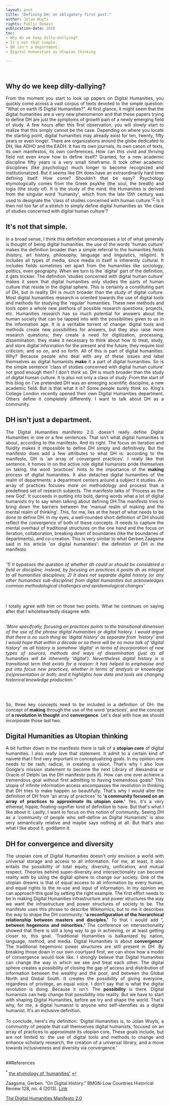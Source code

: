 ```yaml
---
layout: post
title: "Defining DH: an obligatory first post."
author: Jolan Wuyts
rights: Public Domain
publication-date: 2016
toc:
- Why do we keep dilly-dallying?
- It's not that simple.
- DH isn't a department.
- Digital Humanities as Utopian thinking

---
```

<br/>

## Why do we keep dilly-dallying?
<div style="text-align:justify;">
From the moment you start to look up papers on Digital Humanities, you quickly come across a vast corpus of texts devoted to the simple question: "What on earth IS Digital Humanities?". At first glance, it might seem that the digital humanities are a very new phenomenon and that these papers trying to define DH are just the symptoms of growth pain of a newly emerging field of study. A few hours after this first observation, you will slowly start to realize that this simply cannot be the case. Depending on where you locate the starting point, digital humanities may already exist for ten, twenty, fifty years or even longer. There are organizations around the globe dedicated to DH, like ADHO and the EADH. It has its own journals, its own canon of texts, its own manifestos, its own conferences. How can this vivid and thriving field not even know how to define itself? Granted, for a new academic discipline fifty years is a very small timeframe. It took other academic disciplines (like psychology) much longer to become recognized and institutionalized. But it seems like DH does have an extraordinarily hard time defining itself. How come? Shouldn't that be easy? Psychology etymologically comes from the Greek psykhe (the soul, the breath) and logia (the study of). It is the study of the mind. the Humanities is derived from the singular word 'humanity', which from the late 15th century was used to designate the 'class of studies concerned with human culture.'<sup><a href="#fn1" id="ref1">\*</a></sup>  Is it then not too far of a stretch to simply define digital humanities as 'the class of studies concerned with digital human culture'?
</div>

## It's not that simple.
<div style="text-align:justify;">
In a broad sense, I think this definition encompasses a lot of what generally is thought of being digital humanities. the use of the words 'human culture' makes the definition broader than a simple referral to the humanities fields (history, art history, philosophy, language and linguistics, religion). It includes all types of media, since media in itself is inherently cultural. It includes fields sometimes set apart from the humanities like sociology, politics, even geography. When we turn to the 'digital' part of the definition, it gets trickier. The definition 'studies concerned with digital human culture' makes it seem that digital humanities only studies the parts of human culture that reside in the digital sphere. This is certainly a constituting part of DH, but in reality DH is much broader than the study of digital culture. Most digital humanities research is oriented towards the use of digital tools and methods for studying the 'regular' humanities. These new methods and tools open a whole new plethora of possible research questions, projects, etc. Humanities research has so much potential for answers about the human society that can be tapped into with the possibilities given to us in the information age. It is a veritable torrent of change: digital tools and methods create new possibilities for answers, but they also raise more research questions; they create a need for digitization, processing, dissemination; they make it necessary to think about how to treat, study, and store digital information for the present and the future; they require tool criticism; and so on, and so forth. All of this is part of digital humanities. Why? Because people who deal with any of these issues and label themselves as digital humanists <b>make</b> it a part of digital humanities. So is the simple sentence 'class of studies concerned with digital human culture' not good enough then? I don't think so. DH is much broader than the study of digital human culture. It is also not only a class of study. From the start of this blog on I've pretended DH was an emerging scientific discipline, a new academic field. But is that what it is? Some people surely think so. King's College London recently opened their own Digital Humanities department. Others define it completely differently. I want to talk about DH as a community.
</div>

## DH isn't just a department.
<div style="text-align:justify;">
The Digital Humanities manifesto 2.0. doesn't really define Digital Humanities in one or a few sentences. That isn't what digital humanities is about, according to the manifesto. And its right. The focus on iteration and fluidity makes it impossible to define DH simply and definitively. But the manifesto does add a few attributes to what DH is: according to the manifesto, DH is 'an array of convergent practices'. I really like that sentence. it homes in on the active role digital humanists pride themselves on taking. the word 'practices' hints to the importance of the <b>making</b> process of digital humanities. It also detaches digital humanities of the realm of departments: a department centers around a subject it studies. An array of practices focuses more on methodology and process than a predefined set of research subjects. The manifesto talks of 'Process as the new God'. It succeeds in putting into bold, daring words what a lot of digital humanists try to say when talking about defining DH.The manifesto tries to bring down the barriers between the 'manual realm of making and the mental realm of thinking'. This, for me, lies at the heart of what needs to be done to define DH. In my eyes, a well-rounded short definition of DH should reflect the convergence of both of these concepts. It needs to capture the mental overhaul of traditional structures on the one hand and the focus on iteration, collaboration, breaking down of boundaries (like the boundaries of departments), and co-creation. This is very similar to what Gerben Zaagsma said in his article 'on digital humanities': the definition of DH in the manifesto

<br/>

<br/>

<i>'1) It bypasses the question of whether dh could or should be considered a field or discipline; instead, by focusing on practices it posits dh as integral to all humanities disciplines; 2) It does not separate digital history (or any other humanities sub-discipline) from digital humanities but acknowledges common methodological challenges and epistemological changes'</i>

<br/>

<br/>
I totally agree with him on those two points. What he continues on saying after that I wholeheartedly disagree with:

<br/>

<br/>

<i>'More specifcally, focusing on practices points to the transitional dimension of the use of the phrase digital humanities or digital history. I would argue that there is no such thing as ‘digital history’ as separate from ‘history’ and I would hope that within a decade or so there will be no more talk of ‘digital history’ as all history is somehow ‘digital’ in terms of incorporation of new types of sources, methods and ways of dissemination (just as all humanities will be inherently ‘digital’). Nevertheless digital history is a transitional term that exists for a reason: it has helped to emphasise and put into focus new practices, whether in terms of analysis or knowledge (re)presentation or both; and it highlights how data and tools are changing historical knowledge production.''</i>

<br/>

<br/>

So, three key concepts need to be included in a definition of DH: the concept of <b>making</b> through the use of the word 'practices', and the concept of <b>a revolution in thought</b> and <b>convergence</b>. Let's deal with how we should incorporate those last two.
</div>


## Digital Humanities as Utopian thinking
<div style="text-align:justify;">
A bit further down in the manifesto there is talk of a <b>utopian core</b> of digital humanities. I also really love that statement. It admit to a certain kind of naiveté that I find very important in conceptualizing goals. In my opinion one needs to be rash, radical, in creating a vision. That's why I also love Google's mission statement to become the next Library of Alexandria or Oracle of Delphi (as the DH manifesto puts it). How can one ever achieve a tremendous goal without first admitting to having tremendous goals? This utopia of infinite information access encompasses the revolution in thinking that DH tries to make happen so beautifully. That's why I would alter the definition of DH from 'an array of practices' to <b>'a community focused on an array of practices to approximate its utopian core.'</b> Yes, it's a very ethereal, hippie, floating-signifier kind of definition to have. But that's what I like about it. Lastly, I want to focus on this notion of community. Seeing DH as a 'community of people who self-define as Digital Humanists' is also very semantically relative and maybe says nothing at all. But that's also what I like about it, goddamn it.
</div>

## DH for convergence and diversity
<div style="text-align:justify;">
The utopian core of Digital Humanities doesn't only envision a world with universal storage and access to all information. For me, at least, it also entails the possibility of total equity, diversity, unification, and mutual respect. Theories behind super-diversity and intersectionality can become reality with by using the digital sphere to change our society. One of the utopian dreams is that of equal access to all information by every human, and equal rights to the re-use and input of information.
In my opinion we can approach this goal by setting the right example. The first effort needs to be in making Digital Humanities infrastructure and power structures the way we want the infrastructure and power structures of society to be. The manifesto uses this phrase to describe Wikinomics, but to me it describes the way to shape the DH community: <b>'a reconfiguration of the hierarchical relationship between masters and disciples.'</b> To that I would add <b>', between hegemons and minorities.'</b> The conference on intersectionality showed that there is still a long way to go in achieving, or at least getting closer to, this goal. 'Traditional Humanities is balkanized by nation, language, method, and media. Digital Humanities is about <b>convergence</b>' The traditional hegemonic power structures are still present in DH. By breaking those down in our own courtyard first, we can show how a model of convergence would look like. I strongly believe that Digital Humanities can change the way in which we see and treat each other. The digital sphere creates a possibility of closing the gap of access and distribution of information between the wealthy and the poor, and between the Global North and Global South. It creates the possibility of giving everyone, regardless of privilege, an equal voice. I don't say that is what the digital revolution is doing. Because it isn't. The <b>possibility</b> is there. Digital humanists can help change that possibility into reality. But we have to start with shaping Digital Humanities, before we try and shape the world. That's why, for me, a digital humanist is anyone who self-identifies as a digital humanist. It's an inclusive definition.
<br/>
<br/>
To conclude, here's my definition:
'Digital Humanities is, to Jolan Wuyts, a community of people that call themselves digital humanists, focused on an array of practices to approximate its utopian core. These goals include, but are not limited to: the use of digital tools and methods to change and enhance scholarly research, the creation of a universal library, and a move towards inclusiveness and diversity via convergence.'
</div>

<br/>

##References

<sup id="fn1">*</sup> <a href ="http://www.etymonline.com/index.php?term=humanities"> the etymology of 'humanities'</a> [&#x21a9;&#xfe0e;](#ref1)

Zaagsma, Gerben. “On Digital History.” BMGN-Low Countries Historical Review 128, no. 4 (2013). <a href ="http://www.bmgn-lchr.nl/articles/abstract/10.18352/bmgn-lchr.9344/"> Link </a>

<a href ="http://manifesto.humanities.ucla.edu/2009/05/29/the-digital-humanities-manifesto-20/"> The Digital Humanities Manifesto 2.0 </a>
